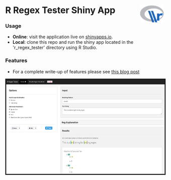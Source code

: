 # R Regex Tester Shiny App <img src='r_regex_tester/www/logo.png' width='75px' align='right'>

### Usage

   * __Online__: visit the application live on [shinyapps.io](https://spannbaueradam.shinyapps.io/r_regex_tester/).
   * __Local__:  clone this repo and run the shiny app located in the 'r_regex_tester' directory using R Studio.
   
### Features
   * For a complete write-up of features please see [this blog post](https://adamspannbauer.github.io/2018/01/16/r-regex-tester-shiny-app/)

<p align="center">
  <kbd>
    <img align="center" height="300" src="readme/r_regex_app_screenshot.png" border="3">
  </kbd>
</p>
